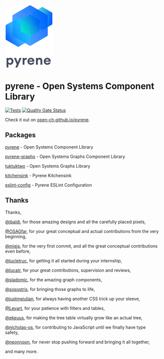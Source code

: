 ![pyrene](kitchensink/src/images/pyrene.svg)

# pyrene - Open Systems Component Library

[![Tests](https://github.com/open-ch/pyrene/workflows/Test/badge.svg)](https://github.com/open-ch/pyrene/actions?query=workflow%3ATest)
[![Quality Gate Status](https://sonarcloud.io/api/project_badges/measure?project=open-ch_pyrene&metric=alert_status)](https://sonarcloud.io/dashboard?id=open-ch_pyrene)


Check it out on [open-ch.github.io/pyrene](https://open-ch.github.io/pyrene).

## Packages

[pyrene](./pyrene) - Open Systems Component Library

[pyrene-graphs](./pyrene-graphs) - Open Systems Graphs Component Library

[tuktuktwo](./tuktuktwo) - Open Systems Graphs Library

[kitchensink](./kitchensink) - Pyrene Kitchensink

[eslint-config](./eslint-config) - Pyrene ESLint Configuration

## Thanks

Thanks,

[@ibaldi](https://github.com/ibaldi), for those amazing designs and all the carefully placed pixels,

[@OSAGfar](https://github.com/OSAGfar), for your great conceptual and actual contributions from the very beginning,

[@miejs](https://github.com/miejs), for the very first commit, and all the great conceptual contributions even before,

[@lucletruc](https://github.com/lucletruc), for getting it all started during your internship,

[@lucatr](https://github.com/lucatr), for your great contributions, supervision and reviews,

[@sladomic](https://github.com/sladomic), for the amazing graph components,

[@sosostris](https://github.com/sosostris), for bringing those graphs to life,

[@justmejulian](https://github.com/justmejulian), for always having another CSS trick up your sleeve,

[@Leyart](https://github.com/Leyart), for your patience with filters and tables,

[@ekeuus](https://github.com/ekeuus), for making the tree table virtually grow like an actual tree,

[@nicholas-os](https://github.com/nicholas-os), for contributing to JavaScript until we finally have type safety,

[@neonnoon](https://github.com/neonnoon), for never stop pushing forward and bringing it all together,

and many more.
